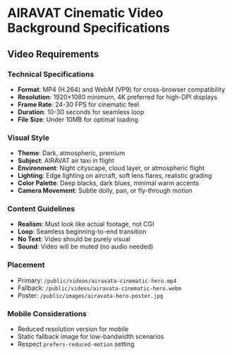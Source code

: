 
# AIRAVAT Cinematic Video Background Specifications

## Video Requirements

### Technical Specifications
- **Format**: MP4 (H.264) and WebM (VP9) for cross-browser compatibility
- **Resolution**: 1920×1080 minimum, 4K preferred for high-DPI displays
- **Frame Rate**: 24-30 FPS for cinematic feel
- **Duration**: 10-30 seconds for seamless loop
- **File Size**: Under 10MB for optimal loading

### Visual Style
- **Theme**: Dark, atmospheric, premium
- **Subject**: AIRAVAT air taxi in flight
- **Environment**: Night cityscape, cloud layer, or atmospheric flight
- **Lighting**: Edge lighting on aircraft, soft lens flares, realistic grading
- **Color Palette**: Deep blacks, dark blues, minimal warm accents
- **Camera Movement**: Subtle dolly, pan, or fly-through motion

### Content Guidelines
- **Realism**: Must look like actual footage, not CGI
- **Loop**: Seamless beginning-to-end transition
- **No Text**: Video should be purely visual
- **Sound**: Video will be muted (no audio needed)

### Placement
- Primary: `/public/videos/airavata-cinematic-hero.mp4`
- Fallback: `/public/videos/airavata-cinematic-hero.webm`
- Poster: `/public/images/airavata-hero-poster.jpg`

### Mobile Considerations
- Reduced resolution version for mobile
- Static fallback image for low-bandwidth scenarios
- Respect `prefers-reduced-motion` setting
